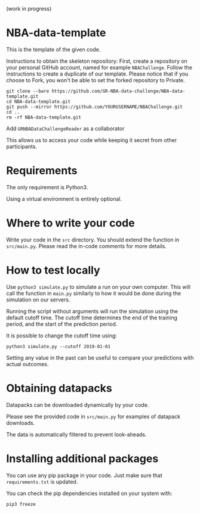 (work in progress)

# NBA-data-template

This is the template of the given code.

Instructions to obtain the skeleton repository:
First, create a repository on your personal GitHub account, named for example `NBAChallenge`.
Follow the instructions to create a duplicate of our template.
Please notice that if you choose to Fork, you won't be able to set the forked repository to Private.
```
git clone --bare https://github.com/GR-NBA-data-challenge/NBA-data-template.git
cd NBA-data-template.git
git push --mirror https://github.com/YOURUSERNAME/NBAChallenge.git
cd ..
rm -rf NBA-data-template.git
```
Add `GRNBADataChallengeReader` as a collaborator

This allows us to access your code while keeping it secret from other participants.

# Requirements

The only requirement is Python3.

Using a virtual environment is entirely optional.

# Where to write your code

Write your code in the `src` directory. You should extend the function in `src/main.py`. Please read the in-code comments for more details.

# How to test locally

Use `python3 simulate.py` to simulate a run on your own computer. This will call the function in `main.py` similarly to how it would be done during the simulation on our servers.

Running the script without arguments will run the simulation using the default cutoff time. The cutoff time determines the end of the training period, and the start of the prediction period.

It is possible to change the cutoff time using:

```
python3 simulate.py --cutoff 2019-01-01
```

Setting any value in the past can be useful to compare your predictions with actual outcomes.

# Obtaining datapacks

Datapacks can be downloaded dynamically by your code.

Please see the provided code in `src/main.py` for examples of datapack downloads.

The data is automatically filtered to prevent look-aheads.

# Installing additional packages

You can use any pip package in your code. Just make sure that `requirements.txt` is updated.

You can check the pip dependencies installed on your system with:

```
pip3 freeze
```

